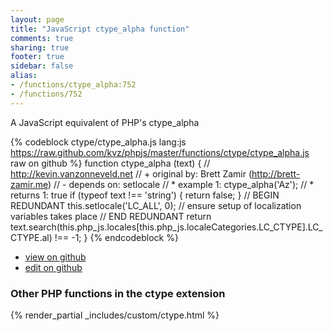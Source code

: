 ```yaml
---
layout: page
title: "JavaScript ctype_alpha function"
comments: true
sharing: true
footer: true
sidebar: false
alias:
- /functions/ctype_alpha:752
- /functions/752
---
```

<!-- Generated by Rakefile:build -->
A JavaScript equivalent of PHP's ctype_alpha

{% codeblock ctype/ctype_alpha.js lang:js https://raw.github.com/kvz/phpjs/master/functions/ctype/ctype_alpha.js raw on github %}
function ctype_alpha (text) {
    // http://kevin.vanzonneveld.net
    // +   original by: Brett Zamir (http://brett-zamir.me)
    // -    depends on: setlocale
    // *     example 1: ctype_alpha('Az');
    // *     returns 1: true
    if (typeof text !== 'string') {
        return false;
    }
    // BEGIN REDUNDANT
    this.setlocale('LC_ALL', 0); // ensure setup of localization variables takes place
    // END REDUNDANT
    return text.search(this.php_js.locales[this.php_js.localeCategories.LC_CTYPE].LC_CTYPE.al) !== -1;
}
{% endcodeblock %}

 - [view on github](https://github.com/kvz/phpjs/blob/master/functions/ctype/ctype_alpha.js)
 - [edit on github](https://github.com/kvz/phpjs/edit/master/functions/ctype/ctype_alpha.js)

### Other PHP functions in the ctype extension
{% render_partial _includes/custom/ctype.html %}
